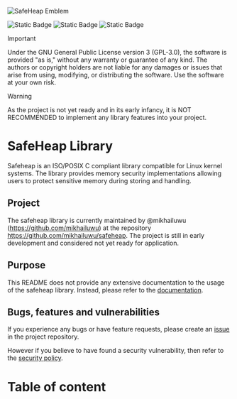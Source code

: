 ![SafeHeap Emblem](https://github.com/mikhailuwu/safeheap/blob/latest/doc/safeheap.png?raw=true)

![Static Badge](https://img.shields.io/badge/License-GPL--3.0-yellow)
![Static Badge](https://img.shields.io/badge/Language-ISO/POSIX_C-blue)
![Static Badge](https://img.shields.io/badge/Status-Not--ready-red)

> [!Important]
> Under the GNU General Public License version 3 (GPL-3.0), the software is provided "as is," without any warranty or guarantee of any kind. The authors or copyright holders are not liable for any damages or issues that arise from using, modifying, or distributing the software. Use the software at your own risk.

> [!Warning]
> As the project is not yet ready and in its early infancy, it is NOT RECOMMENDED to implement any library features into your project.

# SafeHeap Library
Safeheap is an ISO/POSIX C compliant library compatible for Linux kernel systems. The library provides memory security implementations allowing users to protect sensitive memory during storing and handling.

## Project
The safeheap library is currently maintained by @mikhailuwu (https://github.com/mikhailuwu) at the repository https://github.com/mikhailuwu/safeheap. The project is still in early development and considered not yet ready for application.

## Purpose
This README does not provide any extensive documentation to the usage of the safeheap library. Instead, please refer to the [documentation](doc/safeheap-documentation.pdf).

## Bugs, features and vulnerabilities
If you experience any bugs or have feature requests, please create an [issue](https://github.com/mikhailuwu/safeheap/issues) in the project repository.

However if you believe to have found a security vulnerability, then refer to the [security policy](SECURITY.md).

# Table of content
